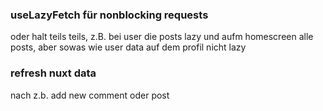 ### useLazyFetch für nonblocking requests 
 oder halt teils teils, z.B. bei user die posts lazy und aufm homescreen alle posts, aber sowas wie user data auf dem profil nicht lazy

### refresh nuxt data
nach z.b. add new comment oder post 